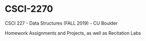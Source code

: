 # CSCI-2270
CSCI 227 - Data Structures (FALL 2019) - CU Boulder

Homework Assignments and Projects, as well as Recitation Labs
